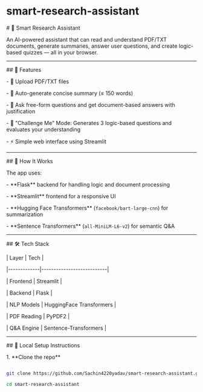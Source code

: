 # smart-research-assistant



\# 🤖 Smart Research Assistant



An AI-powered assistant that can read and understand PDF/TXT documents, generate summaries, answer user questions, and create logic-based quizzes — all in your browser.



---



\## 📌 Features



\- 📄 Upload PDF/TXT files

\- 📝 Auto-generate concise summary (≤ 150 words)

\- 🧠 Ask free-form questions and get document-based answers with justification

\- 🎯 "Challenge Me" Mode: Generates 3 logic-based questions and evaluates your understanding

\- ⚡ Simple web interface using Streamlit



---



\## 🚀 How It Works



The app uses:



\- \*\*Flask\*\* backend for handling logic and document processing

\- \*\*Streamlit\*\* frontend for a responsive UI

\- \*\*Hugging Face Transformers\*\* (`facebook/bart-large-cnn`) for summarization

\- \*\*Sentence Transformers\*\* (`all-MiniLM-L6-v2`) for semantic Q\&A



---



\## 🛠️ Tech Stack



| Layer       | Tech                      |

|-------------|---------------------------|

| Frontend    | Streamlit                 |

| Backend     | Flask                     |

| NLP Models  | HuggingFace Transformers  |

| PDF Reading | PyPDF2                    |

| Q\&A Engine  | Sentence-Transformers     |



---



\## 🧪 Local Setup Instructions



1\. \*\*Clone the repo\*\*



```bash

git clone https://github.com/Sachin4220yadav/smart-research-assistant.git

cd smart-research-assistant




